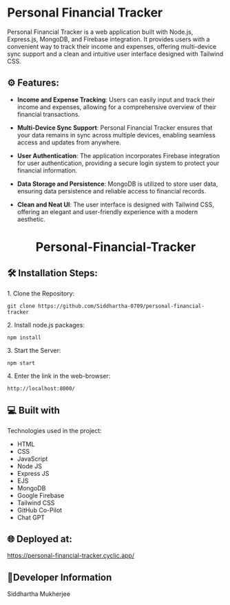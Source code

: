 # Personal Financial Tracker

Personal Financial Tracker is a web application built with Node.js, Express.js, MongoDB, and Firebase integration. It provides users with a convenient way to track their income and expenses, offering multi-device sync support and a clean and intuitive user interface designed with Tailwind CSS.

<h2>⚙️ Features:</h2>

- **Income and Expense Tracking**: Users can easily input and track their income and expenses, allowing for a comprehensive overview of their financial transactions.

- **Multi-Device Sync Support**: Personal Financial Tracker ensures that your data remains in sync across multiple devices, enabling seamless access and updates from anywhere.

- **User Authentication**: The application incorporates Firebase integration for user authentication, providing a secure login system to protect your financial information.

- **Data Storage and Persistence**: MongoDB is utilized to store user data, ensuring data persistence and reliable access to financial records.

- **Clean and Neat UI**: The user interface is designed with Tailwind CSS, offering an elegant and user-friendly experience with a modern aesthetic.

<h1 align="center" id="title">Personal-Financial-Tracker</h1>

<h2>🛠️ Installation Steps:</h2>

<p>1. Clone the Repository:</p>

```
git clone https://github.com/Siddhartha-0709/personal-financial-tracker
```

<p>2. Install node.js packages:</p>

```
npm install
```

<p>3. Start the Server:</p>

```
npm start
```

<p>4. Enter the link in the web-browser:</p>

```
http://localhost:8000/
```
  
<h2>💻 Built with</h2>

Technologies used in the project:

*   HTML
*   CSS
*   JavaScript
*   Node JS
*   Express JS
*   EJS
*   MongoDB
*   Google Firebase
*   Tailwind CSS
*   GitHub Co-Pilot
*   Chat GPT

<h2>🌐 Deployed at: </h2>

https://personal-financial-tracker.cyclic.app/

<h2>👦Developer Information</h2>

Siddhartha Mukherjee